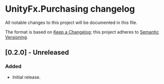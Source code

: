 # UnityFx.Purchasing changelog
All notable changes to this project will be documented in this file.

The format is based on [Keep a Changelog](http://keepachangelog.com/); this project adheres to [Semantic Versioning](http://semver.org/).

## [0.2.0] - Unreleased

### Added
- Initial release.

